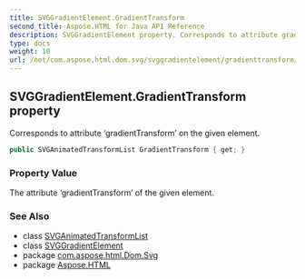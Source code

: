 ```yaml
---
title: SVGGradientElement.GradientTransform
second_title: Aspose.HTML for Java API Reference
description: SVGGradientElement property. Corresponds to attribute gradientTransform on the given element
type: docs
weight: 10
url: /net/com.aspose.html.dom.svg/svggradientelement/gradienttransform/
---
```

## SVGGradientElement.GradientTransform property

Corresponds to attribute ‘gradientTransform’ on the given element.

```java
public SVGAnimatedTransformList GradientTransform { get; }
```

### Property Value

The attribute ‘gradientTransform’ of the given element.

### See Also

* class [SVGAnimatedTransformList](../../../com.aspose.html.dom.svg.datatypes/svganimatedtransformlist/)
* class [SVGGradientElement](../)
* package [com.aspose.html.Dom.Svg](../../svggradientelement/)
* package [Aspose.HTML](../../../)
